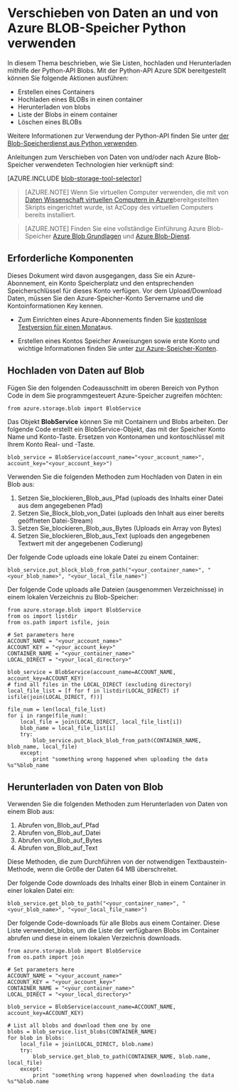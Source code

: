 <properties
    pageTitle="Verschieben von Daten an und von Azure BLOB-Speicher mit Python | Microsoft Azure"
    description="Verschieben von Daten an und von Azure BLOB-Speicher Python verwenden"
    services="machine-learning,storage"
    documentationCenter=""
    authors="bradsev"
    manager="jhubbard"
    editor="cgronlun" />

<tags
    ms.service="machine-learning"
    ms.workload="data-services"
    ms.tgt_pltfrm="na"
    ms.devlang="na"
    ms.topic="article"
    ms.date="09/14/2016"
    ms.author="bradsev" />

# <a name="move-data-to-and-from-azure-blob-storage-using-python"></a>Verschieben von Daten an und von Azure BLOB-Speicher Python verwenden

In diesem Thema beschrieben, wie Sie Listen, hochladen und Herunterladen mithilfe der Python-API Blobs. Mit der Python-API Azure SDK bereitgestellt können Sie folgende Aktionen ausführen:

- Erstellen eines Containers
- Hochladen eines BLOBs in einen container
- Herunterladen von blobs
- Liste der Blobs in einem container
- Löschen eines BLOBs

Weitere Informationen zur Verwendung der Python-API finden Sie unter [der Blob-Speicherdienst aus Python verwenden](../storage/storage-python-how-to-use-blob-storage.md).

Anleitungen zum Verschieben von Daten von und/oder nach Azure Blob-Speicher verwendeten Technologien hier verknüpft sind:

[AZURE.INCLUDE [blob-storage-tool-selector](../../includes/machine-learning-blob-storage-tool-selector.md)]


> [AZURE.NOTE] Wenn Sie virtuellen Computer verwenden, die mit von [Daten Wissenschaft virtuellen Computern in Azure](machine-learning-data-science-virtual-machines.md)bereitgestellten Skripts eingerichtet wurde, ist AzCopy des virtuellen Computers bereits installiert.

> [AZURE.NOTE] Finden Sie eine vollständige Einführung Azure Blob-Speicher [Azure Blob Grundlagen](../storage/storage-dotnet-how-to-use-blobs.md) und [Azure Blob-Dienst](https://msdn.microsoft.com/library/azure/dd179376.aspx).


## <a name="prerequisites"></a>Erforderliche Komponenten

Dieses Dokument wird davon ausgegangen, dass Sie ein Azure-Abonnement, ein Konto Speicherplatz und den entsprechenden Speicherschlüssel für dieses Konto verfügen. Vor dem Upload/Download Daten, müssen Sie den Azure-Speicher-Konto Servername und die Kontoinformationen Key kennen.

- Zum Einrichten eines Azure-Abonnements finden Sie [kostenlose Testversion für einen Monat](https://azure.microsoft.com/pricing/free-trial/)aus.

- Erstellen eines Kontos Speicher Anweisungen sowie erste Konto und wichtige Informationen finden Sie unter [zur Azure-Speicher-Konten](../storage/storage-create-storage-account.md).


## <a name="upload-data-to-blob"></a>Hochladen von Daten auf Blob

Fügen Sie den folgenden Codeausschnitt im oberen Bereich von Python Code in dem Sie programmgesteuert Azure-Speicher zugreifen möchten:

    from azure.storage.blob import BlobService

Das Objekt **BlobService** können Sie mit Containern und Blobs arbeiten. Der folgende Code erstellt ein BlobService-Objekt, das mit der Speicher Konto Name und Konto-Taste. Ersetzen von Kontonamen und kontoschlüssel mit Ihrem Konto Real- und -Taste.

    blob_service = BlobService(account_name="<your_account_name>", account_key="<your_account_key>")

Verwenden Sie die folgenden Methoden zum Hochladen von Daten in ein Blob aus:

1. Setzen Sie\_blockieren\_Blob\_aus\_Pfad (uploads des Inhalts einer Datei aus dem angegebenen Pfad)
2. Setzen Sie\_Block_blob\_von\_Datei (uploads den Inhalt aus einer bereits geöffneten Datei-Stream)
3. Setzen Sie\_blockieren\_Blob\_aus\_Bytes (Uploads ein Array von Bytes)
4. Setzen Sie\_blockieren\_Blob\_aus\_Text (uploads den angegebenen Textwert mit der angegebenen Codierung)

Der folgende Code uploads eine lokale Datei zu einem Container:

    blob_service.put_block_blob_from_path("<your_container_name>", "<your_blob_name>", "<your_local_file_name>")

Der folgende Code uploads alle Dateien (ausgenommen Verzeichnisse) in einem lokalen Verzeichnis zu Blob-Speicher:

    from azure.storage.blob import BlobService
    from os import listdir
    from os.path import isfile, join

    # Set parameters here
    ACCOUNT_NAME = "<your_account_name>"
    ACCOUNT_KEY = "<your_account_key>"
    CONTAINER_NAME = "<your_container_name>"
    LOCAL_DIRECT = "<your_local_directory>"     

    blob_service = BlobService(account_name=ACCOUNT_NAME, account_key=ACCOUNT_KEY)
    # find all files in the LOCAL_DIRECT (excluding directory)
    local_file_list = [f for f in listdir(LOCAL_DIRECT) if isfile(join(LOCAL_DIRECT, f))]

    file_num = len(local_file_list)
    for i in range(file_num):
        local_file = join(LOCAL_DIRECT, local_file_list[i])
        blob_name = local_file_list[i]
        try:
            blob_service.put_block_blob_from_path(CONTAINER_NAME, blob_name, local_file)
        except:
            print "something wrong happened when uploading the data %s"%blob_name


## <a name="download-data-from-blob"></a>Herunterladen von Daten von Blob

Verwenden Sie die folgenden Methoden zum Herunterladen von Daten von einem Blob aus:
1. Abrufen von\_Blob\_auf\_Pfad
2. Abrufen von\_Blob\_auf\_Datei
3. Abrufen von\_Blob\_auf\_Bytes
4. Abrufen von\_Blob\_auf\_Text

Diese Methoden, die zum Durchführen von der notwendigen Textbaustein-Methode, wenn die Größe der Daten 64 MB überschreitet.

Der folgende Code downloads des Inhalts einer Blob in einem Container in einer lokalen Datei ein:

    blob_service.get_blob_to_path("<your_container_name>", "<your_blob_name>", "<your_local_file_name>")

Der folgende Code-downloads für alle Blobs aus einem Container. Diese Liste verwendet\_blobs, um die Liste der verfügbaren Blobs im Container abrufen und diese in einem lokalen Verzeichnis downloads.

    from azure.storage.blob import BlobService
    from os.path import join

    # Set parameters here
    ACCOUNT_NAME = "<your_account_name>"
    ACCOUNT_KEY = "<your_account_key>"
    CONTAINER_NAME = "<your_container_name>"
    LOCAL_DIRECT = "<your_local_directory>"     

    blob_service = BlobService(account_name=ACCOUNT_NAME, account_key=ACCOUNT_KEY)

    # List all blobs and download them one by one
    blobs = blob_service.list_blobs(CONTAINER_NAME)
    for blob in blobs:
        local_file = join(LOCAL_DIRECT, blob.name)
        try:
            blob_service.get_blob_to_path(CONTAINER_NAME, blob.name, local_file)
        except:
            print "something wrong happened when downloading the data %s"%blob.name
